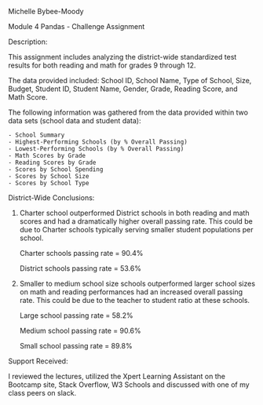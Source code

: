 Michelle Bybee-Moody 

Module 4 
Pandas - Challenge Assignment

Description:

This assignment includes analyzing the district-wide standardized test results for both reading and math for grades 9 through 12. 

The data provided included: School ID, School Name, Type of School, Size, Budget, Student ID, Student Name, Gender, Grade, Reading Score, and Math Score. 

The following information was gathered from the data provided within two data sets (school data and student data):
    
    - School Summary
    - Highest-Performing Schools (by % Overall Passing)
    - Lowest-Performing Schools (by % Overall Passing)
    - Math Scores by Grade
    - Reading Scores by Grade
    - Scores by School Spending
    - Scores by School Size
    - Scores by School Type
    
District-Wide Conclusions:

1. Charter school outperformed District schools in both reading and math scores and had a dramatically higher overall passing rate. This could be due to Charter schools typically serving smaller student populations per school. 

    Charter schools passing rate = 90.4%
   
    District schools passing rate = 53.6%
    
3. Smaller to medium school size schools outperformed larger school sizes on math and reading performances had an increased overall passing rate. This could be due to the teacher to student ratio at these schools.

    Large school passing rate = 58.2%
   
    Medium school passing rate = 90.6%
   
    Small school passing rate = 89.8%

Support Received:

I reviewed the lectures, utilized the Xpert Learning Assistant on the Bootcamp site, Stack Overflow, W3 Schools and discussed with one of my class peers on slack.


